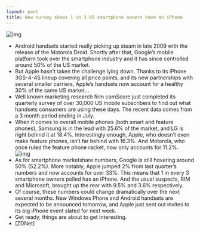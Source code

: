 ```yaml
---
layout: post
title: New survey shows 1 in 3 US smartphone owners have an iPhone
---
```

![img](http://media.idownloadblog.com/wp-content/uploads/2012/04/iphone-user.jpg)
* Android handsets started really picking up steam in late 2009 with the release of the Motorola Droid. Shortly after that, Google’s mobile platform took over the smartphone industry and it has since controlled around 50% of the US market.
* But Apple hasn’t taken the challenge lying down. Thanks to its iPhone 3GS-4-4S lineup covering all price points, and its new partnerships with several smaller carriers, Apple’s handsets now account for a healthy 30% of the same US market…
* Well known marketing research firm comScore just completed its quarterly survey of over 30,000 US mobile subscribers to find out what handsets consumers are using these days. The recent data comes from a 3 month period ending in July.
* When it comes to overall mobile phones (both smart and feature phones), Samsung is in the lead with 25.6% of the market, and LG is right behind it at 18.4%. Interestingly enough, Apple, who doesn’t even make feature phones, isn’t far behind with 16.3%. And Motorola, who once ruled the feature phone racket, now only accounts for 11.2%.
![img](http://media.idownloadblog.com/wp-content/uploads/2012/09/comscore-chart.jpg)
* As for smartphone marketshare numbers, Google is still hovering around 50% (52.2%). More notably, Apple jumped 2% from last quarter’s numbers and now accounts for over 33%. This means that 1 in every 3 smartphone owners polled has an iPhone. And the usual suspects, RIM and Microsoft, brought up the rear with 9.5% and 3.6% respectively.
* Of course, these numbers could change dramatically over the next several months. New Windows Phone and Android handsets are expected to be announced tomorrow, and Apple just sent out invites to its big iPhone event slated for next week.
* Get ready, things are about to get interesting.
* [ZDNet]

